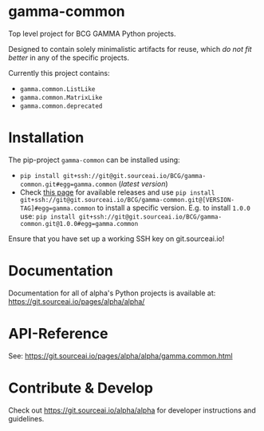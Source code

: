 # gamma-common

Top level project for BCG GAMMA Python projects. 

Designed to contain solely
minimalistic artifacts for reuse, which *do not fit better* in any of the
specific projects.

Currently this project contains:

- `gamma.common.ListLike`
- `gamma.common.MatrixLike`
- `gamma.common.deprecated`

# Installation
The pip-project `gamma-common` can be installed using:
- `pip install git+ssh://git@git.sourceai.io/BCG/gamma-common.git#egg=gamma.common`
 (*latest version*)
 - Check [this page](./../../releases) for available releases and use 
 `pip install git+ssh://git@git.sourceai.io/BCG/gamma-common.git@[VERSION-TAG]#egg=gamma.common`
 to install a specific version. E.g. to install `1.0.0` use:
 `pip install git+ssh://git@git.sourceai.io/BCG/gamma-common.git@1.0.0#egg=gamma.common`
 
Ensure that you have set up a working SSH key on git.sourceai.io!

# Documentation
Documentation for all of alpha's Python projects is available at: 
https://git.sourceai.io/pages/alpha/alpha/

# API-Reference
See: https://git.sourceai.io/pages/alpha/alpha/gamma.common.html

# Contribute & Develop
Check out https://git.sourceai.io/alpha/alpha for developer instructions and guidelines.

